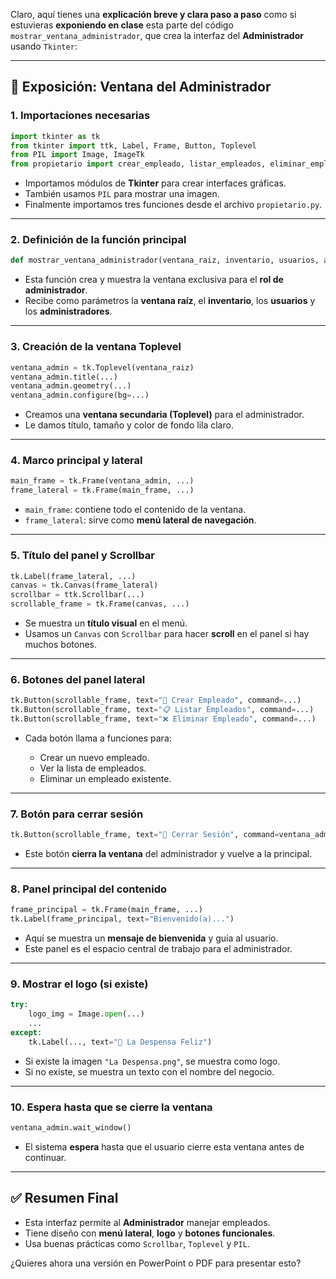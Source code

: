 Claro, aquí tienes una **explicación breve y clara paso a paso** como si estuvieras **exponiendo en clase** esta parte del código `mostrar_ventana_administrador`, que crea la interfaz del **Administrador** usando `Tkinter`:

---

## 🎤 **Exposición: Ventana del Administrador**

### 1. **Importaciones necesarias**

```python
import tkinter as tk
from tkinter import ttk, Label, Frame, Button, Toplevel
from PIL import Image, ImageTk
from propietario import crear_empleado, listar_empleados, eliminar_empleado
```

* Importamos módulos de **Tkinter** para crear interfaces gráficas.
* También usamos `PIL` para mostrar una imagen.
* Finalmente importamos tres funciones desde el archivo `propietario.py`.

---

### 2. **Definición de la función principal**

```python
def mostrar_ventana_administrador(ventana_raiz, inventario, usuarios, administradores):
```

* Esta función crea y muestra la ventana exclusiva para el **rol de administrador**.
* Recibe como parámetros la **ventana raíz**, el **inventario**, los **usuarios** y los **administradores**.

---

### 3. **Creación de la ventana Toplevel**

```python
ventana_admin = tk.Toplevel(ventana_raiz)
ventana_admin.title(...)
ventana_admin.geometry(...)
ventana_admin.configure(bg=...)
```

* Creamos una **ventana secundaria (Toplevel)** para el administrador.
* Le damos título, tamaño y color de fondo lila claro.

---

### 4. **Marco principal y lateral**

```python
main_frame = tk.Frame(ventana_admin, ...)
frame_lateral = tk.Frame(main_frame, ...)
```

* `main_frame`: contiene todo el contenido de la ventana.
* `frame_lateral`: sirve como **menú lateral de navegación**.

---

### 5. **Título del panel y Scrollbar**

```python
tk.Label(frame_lateral, ...)
canvas = tk.Canvas(frame_lateral)
scrollbar = ttk.Scrollbar(...)
scrollable_frame = tk.Frame(canvas, ...)
```

* Se muestra un **título visual** en el menú.
* Usamos un `Canvas` con `Scrollbar` para hacer **scroll** en el panel si hay muchos botones.

---

### 6. **Botones del panel lateral**

```python
tk.Button(scrollable_frame, text="👔 Crear Empleado", command=...)
tk.Button(scrollable_frame, text="📋 Listar Empleados", command=...)
tk.Button(scrollable_frame, text="❌ Eliminar Empleado", command=...)
```

* Cada botón llama a funciones para:

  * Crear un nuevo empleado.
  * Ver la lista de empleados.
  * Eliminar un empleado existente.

---

### 7. **Botón para cerrar sesión**

```python
tk.Button(scrollable_frame, text="🚪 Cerrar Sesión", command=ventana_admin.destroy, ...)
```

* Este botón **cierra la ventana** del administrador y vuelve a la principal.

---

### 8. **Panel principal del contenido**

```python
frame_principal = tk.Frame(main_frame, ...)
tk.Label(frame_principal, text="Bienvenido(a)...")
```

* Aquí se muestra un **mensaje de bienvenida** y guía al usuario.
* Este panel es el espacio central de trabajo para el administrador.

---

### 9. **Mostrar el logo (si existe)**

```python
try:
    logo_img = Image.open(...)
    ...
except:
    tk.Label(..., text="🛒 La Despensa Feliz")
```

* Si existe la imagen `"La Despensa.png"`, se muestra como logo.
* Si no existe, se muestra un texto con el nombre del negocio.

---

### 10. **Espera hasta que se cierre la ventana**

```python
ventana_admin.wait_window()
```

* El sistema **espera** hasta que el usuario cierre esta ventana antes de continuar.

---

## ✅ **Resumen Final**

* Esta interfaz permite al **Administrador** manejar empleados.
* Tiene diseño con **menú lateral**, **logo** y **botones funcionales**.
* Usa buenas prácticas como `Scrollbar`, `Toplevel` y `PIL`.

¿Quieres ahora una versión en PowerPoint o PDF para presentar esto?
